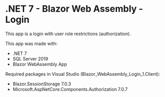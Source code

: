 # .NET 7 - Blazor Web Assembly - Login

This app is a login with user role restrictions (authorization).

This app was made with:
- .NET 7
- SQL Server 2019
- Blazor WebAssembly App

Required packages in Visual Studio (Blazor_WebAssembly_Login_1.Client):
- Blazor.SessionStorage 7.0.3
- Microsoft.AspNetCore.Components.Authorization 7.0.7